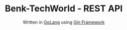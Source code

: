 <h1 align="center">
  Benk-TechWorld - REST API
</h1>

<p align="center">
  Written in <a href="https://go.dev/" target="_blank">GoLang</a> using <a href="https://gin-gonic.com/" target="_blank">Gin Framework</a> 
</p>
